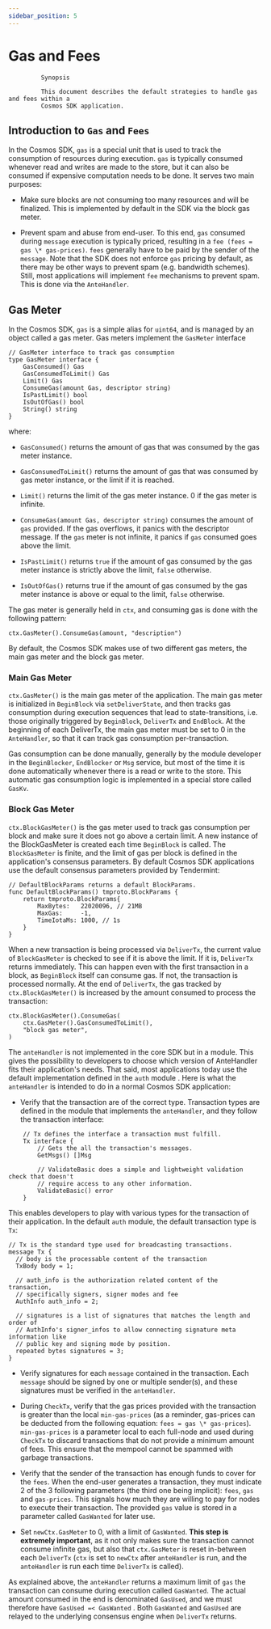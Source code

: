 ```yaml
---
sidebar_position: 5
---
```


# Gas and Fees

```
         Synopsis

         This document describes the default strategies to handle gas and fees within a
         Cosmos SDK application.
```

## Introduction to `Gas` and `Fees`

In the Cosmos SDK, `gas` is a special unit that is used to track the consumption of resources during execution. `gas` is typically consumed whenever read and writes are made to the store, but it can also be consumed if expensive computation needs to be done. It serves two main purposes:

-   Make sure blocks are not consuming too many resources and will be finalized. This is implemented by default in the SDK via the block gas meter.

-   Prevent spam and abuse from end-user. To this end, `gas` consumed during `message` execution is typically priced, resulting in a `fee (fees = gas \* gas-prices)`. `fees` generally have to be paid by the sender of the `message`. Note that the SDK does not enforce `gas` pricing by default, as there may be other ways to prevent spam (e.g. bandwidth schemes). Still, most applications will implement `fee` mechanisms to prevent spam. This is done via the `AnteHandler`.

## Gas Meter

In the Cosmos SDK, `gas` is a simple alias for `uint64`, and is managed by an object called a gas meter. Gas meters implement the `GasMeter` interface

```
// GasMeter interface to track gas consumption
type GasMeter interface {
	GasConsumed() Gas
	GasConsumedToLimit() Gas
	Limit() Gas
	ConsumeGas(amount Gas, descriptor string)
	IsPastLimit() bool
	IsOutOfGas() bool
	String() string
}
```

where:

-   `GasConsumed()` returns the amount of gas that was consumed by the gas meter instance.

-   `GasConsumedToLimit()` returns the amount of gas that was consumed by gas meter instance, or the limit if it is reached.

-   `Limit()` returns the limit of the gas meter instance. 0 if the gas meter is infinite.

-   `ConsumeGas(amount Gas, descriptor string)` consumes the amount of `gas` provided. If the gas overflows, it panics with the descriptor message. If the `gas` meter is not infinite, it panics if `gas` consumed goes above the limit.

-   `IsPastLimit()` returns `true` if the amount of gas consumed by the gas meter instance is strictly above the limit, `false` otherwise.

-   `IsOutOfGas()` returns true if the amount of gas consumed by the gas meter instance is above or equal to the limit, `false` otherwise.

The gas meter is generally held in `ctx`, and consuming gas is done with the following pattern:

```
ctx.GasMeter().ConsumeGas(amount, "description")
```

By default, the Cosmos SDK makes use of two different gas meters, the main gas meter and the block gas meter.

### Main Gas Meter

`ctx.GasMeter()` is the main gas meter of the application. The main gas meter is initialized in `BeginBlock` via `setDeliverState`, and then tracks gas consumption during execution sequences that lead to state-transitions, i.e. those originally triggered by `BeginBlock`, `DeliverTx` and `EndBlock`. At the beginning of each DeliverTx, the main gas meter must be set to 0 in the `AnteHandler`, so that it can track gas consumption per-transaction.

Gas consumption can be done manually, generally by the module developer in the `BeginBlocker`, `EndBlocker` or `Msg` service, but most of the time it is done automatically whenever there is a read or write to the store. This automatic gas consumption logic is implemented in a special store called `GasKv`.

### Block Gas Meter

`ctx.BlockGasMeter()` is the gas meter used to track gas consumption per block and make sure it does not go above a certain limit. A new instance of the BlockGasMeter is created each time `BeginBlock` is called. The `BlockGasMeter` is finite, and the limit of gas per block is defined in the application's consensus parameters. By default Cosmos SDK applications use the default consensus parameters provided by Tendermint:

```
// DefaultBlockParams returns a default BlockParams.
func DefaultBlockParams() tmproto.BlockParams {
	return tmproto.BlockParams{
		MaxBytes:   22020096, // 21MB
		MaxGas:     -1,
		TimeIotaMs: 1000, // 1s
	}
}
```

When a new transaction is being processed via `DeliverTx`, the current value of `BlockGasMeter` is checked to see if it is above the limit. If it is, `DeliverTx` returns immediately. This can happen even with the first transaction in a block, as `BeginBlock` itself can consume gas. If not, the transaction is processed normally. At the end of `DeliverTx`, the gas tracked by `ctx.BlockGasMeter()` is increased by the amount consumed to process the transaction:

```
ctx.BlockGasMeter().ConsumeGas(
	ctx.GasMeter().GasConsumedToLimit(),
	"block gas meter",
)

```

The `anteHandler` is not implemented in the core SDK but in a module. This gives the possibility to developers to choose which version of AnteHandler fits their application's needs. That said, most applications today use the default implementation defined in the `auth` module . Here is what the `anteHandler` is intended to do in a normal Cosmos SDK application:

-   Verify that the transaction are of the correct type. Transaction types are defined in the module that implements the `anteHandler`, and they follow the transaction interface:

```
	// Tx defines the interface a transaction must fulfill.
	Tx interface {
		// Gets the all the transaction's messages.
		GetMsgs() []Msg

		// ValidateBasic does a simple and lightweight validation check that doesn't
		// require access to any other information.
		ValidateBasic() error
	}
```

This enables developers to play with various types for the transaction of their application. In the default `auth` module, the default transaction type is `Tx`:

```
// Tx is the standard type used for broadcasting transactions.
message Tx {
  // body is the processable content of the transaction
  TxBody body = 1;

  // auth_info is the authorization related content of the transaction,
  // specifically signers, signer modes and fee
  AuthInfo auth_info = 2;

  // signatures is a list of signatures that matches the length and order of
  // AuthInfo's signer_infos to allow connecting signature meta information like
  // public key and signing mode by position.
  repeated bytes signatures = 3;
}
```

-   Verify signatures for each `message` contained in the transaction. Each `message` should be signed by one or multiple sender(s), and these signatures must be verified in the `anteHandler`.

-   During `CheckTx`, verify that the gas prices provided with the transaction is greater than the local `min-gas-prices` (as a reminder, gas-prices can be deducted from the following equation: `fees = gas \* gas-prices`). `min-gas-prices` is a parameter local to each full-node and used during `CheckTx` to discard transactions that do not provide a minimum amount of fees. This ensure that the mempool cannot be spammed with garbage transactions.

-   Verify that the sender of the transaction has enough funds to cover for the `fees`. When the end-user generates a transaction, they must indicate 2 of the 3 following parameters (the third one being implicit): `fees`, `gas` and `gas-prices`. This signals how much they are willing to pay for nodes to execute their transaction. The provided `gas` value is stored in a parameter called `GasWanted` for later use.

-   Set `newCtx.GasMeter` to 0, with a limit of `GasWanted`. **This step is extremely important**, as it not only makes sure the transaction cannot consume infinite gas, but also that `ctx.GasMeter` is reset in-between each `DeliverTx` (`ctx` is set to `newCtx` after `anteHandler` is run, and the `anteHandler` is run each time `DeliverTx` is called).

As explained above, the `anteHandler` returns a maximum limit of `gas` the transaction can consume during execution called `GasWanted`. The actual amount consumed in the end is denominated `GasUsed`, and we must therefore have `GasUsed =< GasWanted` . Both `GasWanted` and `GasUsed` are relayed to the underlying consensus engine when `DeliverTx` returns.
